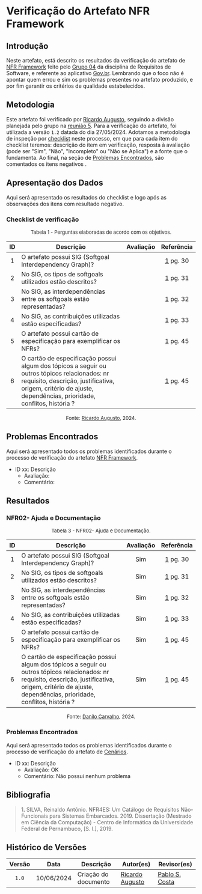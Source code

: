# Verificação do Artefato NFR Framework

## Introdução

Neste artefato, está descrito os resultados da verificação do artefato de [NFR Framework](https://requisitos-de-software.github.io/2024.1-Gov.br/#/modelagem/agil/nfr_framework) feito pelo [Grupo 04](https://requisitos-de-software.github.io/2024.1-Gov.br/#/README) da disciplina de Requisitos de Software, e referente ao aplicativo [Gov.br](https://play.google.com/store/apps/details?id=br.gov.meugovbr&hl=pt_BR&gl=US). Lembrando que o foco não é apontar quem errou e sim os problemas presentes no artefato produzido, e por fim garantir os critérios de qualidade estabelecidos.

## Metodologia

Este artefato foi verificado por [Ricardo Augusto](https://github.com/avmricardo), seguindo a divisão planejada pelo grupo na [reunião 5](https://requisitos-de-software.github.io/2024.1-Correios/atas/ata5/). Para a verificação do artefato, foi utilizada a versão `1.2` datada do dia 27/05/2024. Adotamos a metodologia de inspeção por [checklist](#checklist-de-verificacao) neste processo, em que para cada item do checklist teremos: descrição do item em verificação, resposta à avaliação (pode ser "Sim", "Não", "Incompleto" ou "Não se Aplica") e a fonte que o fundamenta. Ao final, na seção de [Problemas Encontrados](#problemas-encontrados), são comentados os itens negativos .

## Apresentação dos Dados

Aqui será apresentado os resultados do checklist e logo após as observações dos itens com resultado negativo.

### Checklist de verificação

<font size="2"><p style="text-align: center">Tabela 1 - Perguntas elaboradas de acordo com os objetivos.</p></font>

<center>

| ID | Descrição | Avaliação | Referência|
|:--:| --------- | :-------: | :-------: |
|1| O artefato possui SIG (Softgoal Interdependency Graph)? ||<a href="#ref1">1</a> pg. 30|
|2| No SIG, os tipos de softgoals utilizados estão descritos?||<a href="#ref1">1</a> pg. 31|
|3| No SIG, as interdependências entre os softgoals estão representadas? ||<a href="#ref1">1</a> pg. 32|
|4| No SIG, as contribuições utilizadas estão especificadas? ||<a href="#ref1">1</a> pg. 33|
|5| O artefato possui cartão de especificação para exemplificar os NFRs? ||<a href="#ref1">1</a> pg. 45|
|6| O cartão de especificação possui algum dos tópicos a seguir ou outros tópicos relacionados: nr requisito, descrição, justificativa, origem, critério de ajuste, dependências, prioridade, conflitos, história ? ||<a href="#ref1">1</a> pg. 45|


</center>

<font size="2"><p style="text-align: center">Fonte: [Ricardo Augusto](https://github.com/avmricardo), 2024.</p></font>


## Problemas Encontrados

Aqui será apresentado todos os problemas identificados durante o processo de verificação do artefato [NFR Framework](https://requisitos-de-software.github.io/2024.1-Gov.br/#/modelagem/agil/nfr_framework).

- ID xx: Descrição
    - Avaliação:
    - Comentário:

## Resultados

### **NFR02- Ajuda e Documentação**

<font size="2"><p style="text-align: center">Tabela 3 - NFR02- Ajuda e Documentação.</p></font>

<center>

| ID | Descrição | Avaliação | Referência|
|:--:| --------- | :-------: | :-------: |
|1| O artefato possui SIG (Softgoal Interdependency Graph)? |Sim|<a href="#ref1">1</a> pg. 30|
|2| No SIG, os tipos de softgoals utilizados estão descritos?|Sim|<a href="#ref1">1</a> pg. 31|
|3| No SIG, as interdependências entre os softgoals estão representadas? |Sim|<a href="#ref1">1</a> pg. 32|
|4| No SIG, as contribuições utilizadas estão especificadas? |Sim|<a href="#ref1">1</a> pg. 33|
|5| O artefato possui cartão de especificação para exemplificar os NFRs? |Sim|<a href="#ref1">1</a> pg. 45|
|6| O cartão de especificação possui algum dos tópicos a seguir ou outros tópicos relacionados: nr requisito, descrição, justificativa, origem, critério de ajuste, dependências, prioridade, conflitos, história ? |Sim|<a href="#ref1">1</a> pg. 45|

</center>

<font size="2"><p style="text-align: center">Fonte: [Danilo Carvalho](https://github.com/Danilo-Carvalho-Antunes), 2024.</p></font>

### Problemas Encontrados

Aqui será apresentado todos os problemas identificados durante o processo de verificação do artefato de [Cenários](https://requisitos-de-software.github.io/2024.1-Gov.br/#/modelagem/cenarios).

- ID xx: Descrição
    - Avaliação: OK
    - Comentário: Não possui nenhum problema 

## Bibliografia

> 1<a id="ref1">.</a> SILVA, Reinaldo Antônio. NFR4ES: Um Catálogo de Requisitos Não-Funcionais para Sistemas Embarcados. 2019. Dissertação (Mestrado em Ciência da Computação) - Centro de Informática da Universidade Federal de Pernambuco, [S. l.], 2019.

## Histórico de Versões

| Versão | Data | Descrição | Autor(es) | Revisor(es) |
| :----: | :--: | --------- | ----------- | ------ |
| `1.0`  | 10/06/2024 | Criação do documento |[Ricardo Augusto](https://github.com/avmricardo) | [Pablo S. Costa](https://github.com/pabloheika) |